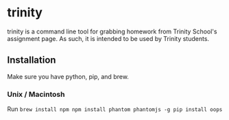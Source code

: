 # trinity

trinity is a command line tool for grabbing homework from Trinity School's assignment page. As such, it is intended to be used by Trinity students.

## Installation

Make sure you have python, pip, and brew.

### Unix / Macintosh

Run `
brew install npm
npm install phantom phantomjs -g
pip install oops
`
